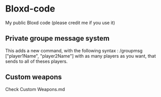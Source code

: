 # Bloxd-code
My public Bloxd code (please credit me if you use it)


## Private groupe message system
This adds a new command, with the following syntax : /groupmsg ["player1Name", "player2Name"] <message> with as many players as you want, that sends <message> to all of theses players.

## Custom weapons
Check Custom Weapons.md
